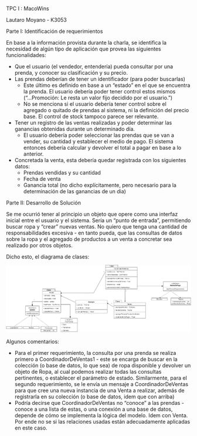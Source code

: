 TPC I : MacoWins

Lautaro Moyano - K3053

Parte I: Identificación de requerimientos

En base a la información provista durante la charla, se identifica la necesidad de algún tipo de aplicación que provea las siguientes funcionalidades:

- Que el usuario (el vendedor, entendería) pueda consultar por una prenda, y conocer su clasificación y su precio.
- Las prendas deberían de tener un identificador (para poder buscarlas)
   - Este último es definido en base a un “estado” en el que se encuentra la prenda. El usuario debería poder tener control estos mismos (“...Promoción: Le resta un valor fijo decidido por el usuario.”)
   - No se menciona si el usuario debería tener control sobre el agregado o quitado de prendas al sistema, ni la definición del precio base. El control de stock tampoco parece ser relevante.
- Tener un registro de las ventas realizadas y poder determinar las ganancias obtenidas durante un determinado día.
   - El usuario debería poder seleccionar las prendas que se van a vender, su cantidad y establecer el medio de pago. El sistema entonces debería calcular y devolver     el total a pagar en base a lo anterior.
- Concretada la venta, esta debería quedar registrada con los siguientes datos:
   - Prendas vendidas y su cantidad
   - Fecha de venta
   - Ganancia total (no dicho explícitamente, pero necesario para la determinación de las ganancias de un dia)

Parte II: Desarrollo de Solución

Se me ocurrió tener al principio un objeto que opere como una interfaz inicial entre el usuario y el sistema. Sería un “punto de entrada”, permitiendo buscar ropa y “crear” nuevas ventas. No quiero que tenga una cantidad de responsabilidades excesiva - en tanto pueda, que las consultas de datos sobre la ropa y el agregado de productos a un venta a concretar sea realizado por otros objetos.

Dicho esto, el diagrama de clases:

![diagrama](https://github.com/nullspace1/macowinsPrimeraIteracion/blob/main/Ej%20I.drawio.png)


Algunos comentarios:

- Para el primer requerimiento, la consulta por una prenda se realiza primero a CoordinadorDeVentas1 - este se encarga de buscar en la colección (o base de datos, lo que sea) de ropa disponible y devolver un objeto de Ropa, al cual podemos realizar todas las consultas pertinentes, o establecer el parámetro de estado.
Similarmente, para el segundo requerimiento, se le envía un mensaje a CoordinadorDeVentas para que cree una nueva instancia de una Venta a realizar, además de registrarla en su colección (o base de datos, idem que con arriba)
- Podría decirse que CoordinadorDeVentas no “conoce” a las prendas - conoce a una lista de estas, o una conexión a una base de datos, depende de cómo se implementa la lógica del modelo. Idem con Venta. Por ende no se si las relaciones usadas están adecuadamente aplicadas en este caso.

